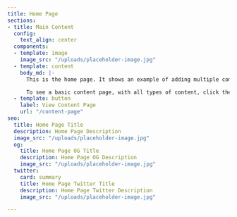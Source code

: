 ```yaml
---
title: Home Page
sections:
- title: Main Content
  config:
    text_align: center
  components:
  - template: image
    image_src: "/uploads/placeholder-image.jpg"
  - template: content
    body_md: |-
      This is the home page. It shows an example of adding multiple components to a section within the page.

      To see a basic content page, with all types of content, click the button below.
  - template: button
    label: View Content Page
    url: "/content-page"
seo:
  title: Home Page Title
  description: Home Page Description
  image_src: "/uploads/placeholder-image.jpg"
  og:
    title: Home Page OG Title
    description: Home Page OG Description
    image_src: "/uploads/placeholder-image.jpg"
  twitter:
    card: summary
    title: Home Page Twitter Title
    description: Home Page Twitter Description
    image_src: "/uploads/placeholder-image.jpg"

---
```

